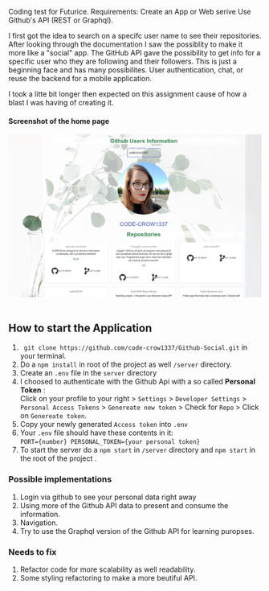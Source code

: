 Coding test for Futurice. 
Requirements: Create an App or Web serive
Use Github's API (REST or Graphql).

I first got the idea to search on a specifc user name to see their repositories. After looking through the documentation I saw the possiblity to make it more like a "social" app. The GitHub API gave the possibility to get info for a specific user who they are following and their followers. This is just a beginning face and has many possibilites. User authentication, chat, or reuse the backend for a mobile application. 

I took a litte bit longer then expected on this assignment cause of how a blast I was having of creating it. 

#### Screenshot of the home page
![GitHub User Info App](https://github.com/code-crow1337/Github-Social/blob/backEnd/github_user_info.png)
<br><br>
## How to start the Application
1. ``` git clone https://github.com/code-crow1337/Github-Social.git``` in your terminal.
2. Do a ```npm install``` in root of the project as well ```/server``` directory.
3. Create an ```.env``` file in the  ```server``` directory
4. I choosed to authenticate with the Github Api with a so called  **Personal Token**  :
<br> Click on your profile to your right > ```Settings``` > ```Developer Settings``` > ```Personal Access Tokens``` > ```Genereate new token``` > Check for ```Repo``` >  Click on ```Genereate token```.
5. Copy your newly generated ```Access token``` into ```.env```
6. Your ```.env``` file should have these contents in it:  
```PORT={number} PERSONAL_TOKEN={your personal token}``` 
7. To start the server do a  ```npm start``` in ```/server``` directory and  ```npm start``` in the root of the project .


### Possible implementations
1. Login via github to see your personal data right away
2. Using more of the Github API data to present and consume the information.
3. Navigation. 
4. Try to use the Graphql version of the Github API for learning puropses.  

### Needs to fix
1. Refactor code for more scalability as well readability. 
2. Some styling refactoring to make a more beutiful API.
